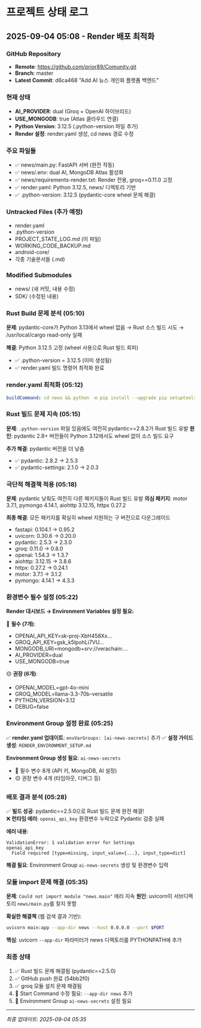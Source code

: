 # 프로젝트 상태 로그

## 2025-09-04 05:08 - Render 배포 최적화

### GitHub Repository
- **Remote**: https://github.com/prior89/Comunity.git
- **Branch**: master
- **Latest Commit**: d6ca468 "Add AI 뉴스 개인화 플랫폼 백엔드"

### 현재 상태
- **AI_PROVIDER**: dual (Groq + OpenAI 하이브리드)
- **USE_MONGODB**: true (Atlas 클라우드 연결)
- **Python Version**: 3.12.5 (.python-version 파일 추가)
- **Render 설정**: render.yaml 생성, cd news 경로 수정

### 주요 파일들
- ✅ news/main.py: FastAPI 서버 (완전 작동)
- ✅ news/.env: dual AI, MongoDB Atlas 활성화
- ✅ news/requirements-render.txt: Render 전용, groq==0.11.0 고정
- ✅ render.yaml: Python 3.12.5, news/ 디렉토리 기반
- ✅ .python-version: 3.12.5 (pydantic-core wheel 문제 해결)

### Untracked Files (추가 예정)
- render.yaml
- .python-version
- PROJECT_STATE_LOG.md (이 파일)
- WORKING_CODE_BACKUP.md
- android-core/
- 각종 기술문서들 (.md)

### Modified Submodules
- news/ (새 커밋, 내용 수정)
- SDK/ (수정된 내용)

### Rust Build 문제 분석 (05:10)
**문제**: pydantic-core가 Python 3.13에서 wheel 없음 → Rust 소스 빌드 시도 → /usr/local/cargo read-only 실패

**해결**: Python 3.12.5 고정 (wheel 사용으로 Rust 빌드 회피)
- ✅ .python-version = 3.12.5 (이미 생성됨)  
- ✅ render.yaml 빌드 명령어 최적화 완료

### render.yaml 최적화 (05:12)
```yaml
buildCommand: cd news && python -m pip install --upgrade pip setuptools wheel && python -m pip install -r requirements-render.txt
```

### Rust 빌드 문제 지속 (05:15)
**문제**: `.python-version` 파일 있음에도 여전히 pydantic==2.8.2가 Rust 빌드 유발
**원인**: pydantic 2.8+ 버전들이 Python 3.12에서도 wheel 없이 소스 빌드 요구

**추가 해결**: pydantic 버전을 더 낮춤
- ✅ pydantic: 2.8.2 → 2.5.3  
- ✅ pydantic-settings: 2.1.0 → 2.0.3

### 극단적 해결책 적용 (05:18)
**문제**: pydantic 낮춰도 여전히 다른 패키지들이 Rust 빌드 유발
**의심 패키지**: motor 3.7.1, pymongo 4.14.1, aiohttp 3.12.15, httpx 0.27.2

**최종 해결**: 모든 패키지를 확실히 wheel 지원하는 구 버전으로 다운그레이드
- fastapi: 0.104.1 → 0.95.2
- uvicorn: 0.30.6 → 0.20.0  
- pydantic: 2.5.3 → 2.3.0
- groq: 0.11.0 → 0.8.0
- openai: 1.54.3 → 1.3.7
- aiohttp: 3.12.15 → 3.8.6
- httpx: 0.27.2 → 0.24.1
- motor: 3.7.1 → 3.1.2
- pymongo: 4.14.1 → 4.3.3

### 환경변수 필수 설정 (05:22)
**Render 대시보드 → Environment Variables 설정 필요:**

🔴 **필수 (7개)**:
- OPENAI_API_KEY=sk-proj-XbH458Xx...
- GROQ_API_KEY=gsk_k5lpohLi7VU...
- MONGODB_URI=mongodb+srv://verachain:...
- AI_PROVIDER=dual
- USE_MONGODB=true

🟡 **권장 (6개)**:
- OPENAI_MODEL=gpt-4o-mini
- GROQ_MODEL=llama-3.3-70b-versatile
- PYTHON_VERSION=3.12
- DEBUG=false

### Environment Group 설정 완료 (05:25)
✅ **render.yaml 업데이트**: `envVarGroups: [ai-news-secrets]` 추가
✅ **설정 가이드 생성**: `RENDER_ENVIRONMENT_SETUP.md`

**Environment Group 생성 필요**: `ai-news-secrets`
- 🔴 필수 변수 8개 (API 키, MongoDB, AI 설정)
- 🟡 권장 변수 4개 (타임아웃, 디버그 등)

### 배포 결과 분석 (05:28)
✅ **빌드 성공**: pydantic==2.5.0으로 Rust 빌드 문제 완전 해결!  
❌ **런타임 에러**: `openai_api_key` 환경변수 누락으로 Pydantic 검증 실패

**에러 내용**:
```
ValidationError: 1 validation error for Settings
openai_api_key
  Field required [type=missing, input_value={...}, input_type=dict]
```

**해결 필요**: Environment Group `ai-news-secrets` 생성 및 환경변수 입력

### 모듈 import 문제 해결 (05:35)
**문제**: `Could not import module "news.main"` 에러 지속
**원인**: uvicorn이 서브디렉토리 `news/main.py`를 찾지 못함

**확실한 해결책** (웹 검색 결과 기반):
```bash
uvicorn main:app --app-dir news --host 0.0.0.0 --port $PORT
```

**핵심**: uvicorn `--app-dir` 파라미터가 news 디렉토리를 PYTHONPATH에 추가

### 최종 상태
1. ✅ Rust 빌드 문제 해결됨 (pydantic==2.5.0)
2. ✅ GitHub push 완료 (54bb2f0)
3. ✅ groq 모듈 설치 문제 해결됨
4. 🔄 Start Command 수정 필요: `--app-dir news` 추가
5. 🔄 Environment Group `ai-news-secrets` 설정 필요

---
*최종 업데이트: 2025-09-04 05:35*